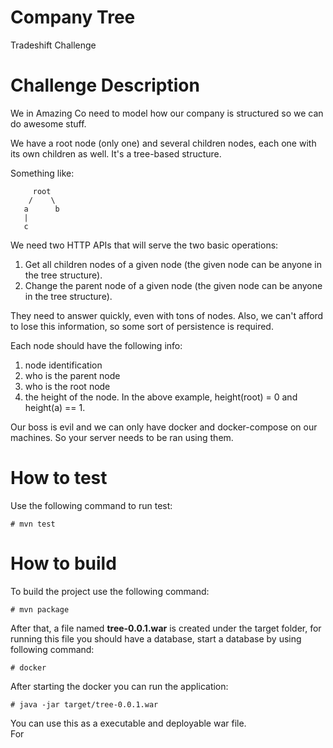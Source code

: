 # Company Tree
Tradeshift Challenge
# Challenge Description
We in Amazing Co need to model how our company is structured so we can do awesome stuff.

We have a root node (only one) and several children nodes, each one with its own children as well. It's a tree-based structure.

Something like:

         root
        /    \
       a      b
       | 
       c

We need two HTTP APIs that will serve the two basic operations:

1) Get all children nodes of a given node (the given node can be anyone in the tree structure).
2) Change the parent node of a given node (the given node can be anyone in the tree structure).

They need to answer quickly, even with tons of nodes. Also, we can't afford to lose this information, so some sort of persistence is required.

Each node should have the following info:
1) node identification
2) who is the parent node
3) who is the root node
4) the height of the node. In the above example, height(root) = 0 and height(a) == 1.

Our boss is evil and we can only have docker and docker-compose on our machines. So your server needs to be ran using them.

# How to test
Use the following command to run test:
    
    # mvn test

# How to build
To build the project use the following command:
    
    # mvn package
After that, a file named **tree-0.0.1.war** is created under the target folder, for running this file you should have a database, start a database by using following command:
    
    # docker 
After starting the docker you can run the application:
    
    # java -jar target/tree-0.0.1.war
You can use this as a executable and deployable war file.   
For 
